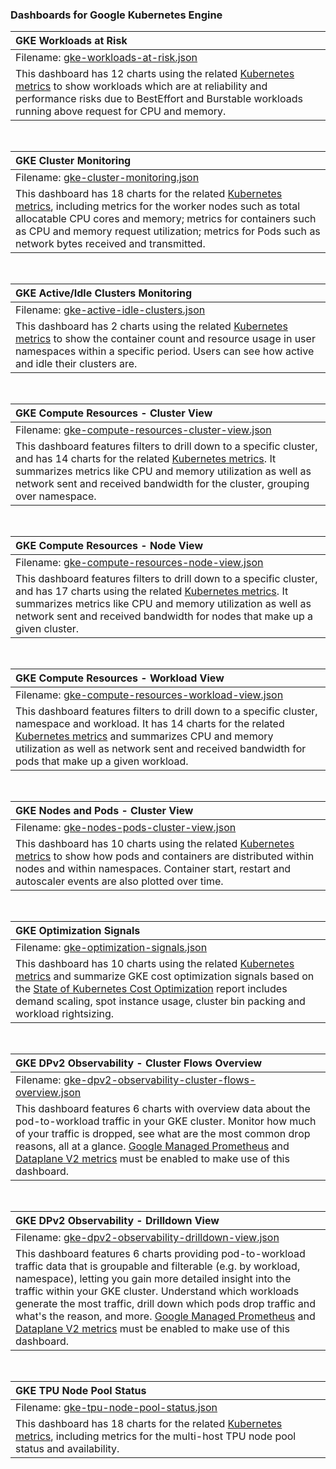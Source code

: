 ### Dashboards for Google Kubernetes Engine

|GKE Workloads at Risk|
|:---------------------|
|Filename: [gke-workloads-at-risk.json](gke-workloads-at-risk.json)|
|This dashboard has 12 charts using the related [Kubernetes metrics](https://cloud.google.com/monitoring/api/metrics_kubernetes) to show workloads which are at reliability and performance risks due to BestEffort and Burstable workloads running above request for CPU and memory.|

&nbsp;

|GKE Cluster Monitoring|
|:---------------------|
|Filename: [gke-cluster-monitoring.json](gke-cluster-monitoring.json)|
|This dashboard has 18 charts for the related [Kubernetes metrics](https://cloud.google.com/monitoring/api/metrics_kubernetes), including metrics for the worker nodes such as total allocatable CPU cores and memory; metrics for containers such as CPU and memory request utilization; metrics for Pods such as network bytes received and transmitted.|

&nbsp;

|GKE Active/Idle Clusters Monitoring|
|:---------------------|
|Filename: [gke-active-idle-clusters.json](gke-active-idle-clusters.json)|
|This dashboard has 2 charts using the related [Kubernetes metrics](https://cloud.google.com/monitoring/api/metrics_kubernetes) to show the container count and resource usage in user namespaces within a specific period. Users can see how active and idle their clusters are.|

&nbsp;

|GKE Compute Resources - Cluster View|
|:---------------------|
|Filename: [gke-compute-resources-cluster-view.json](gke-compute-resources-cluster-view.json)|
|This dashboard features filters to drill down to a specific cluster, and has 14 charts for the related [Kubernetes metrics](https://cloud.google.com/monitoring/api/metrics_kubernetes). It summarizes metrics like CPU and memory utilization as well as network sent and received bandwidth for the cluster, grouping over namespace.|

&nbsp;

|GKE Compute Resources - Node View|
|:---------------------|
|Filename: [gke-compute-resources-node-view.json](gke-compute-resources-node-view.json)|
|This dashboard features filters to drill down to a specific cluster, and has 17 charts using the related [Kubernetes metrics](https://cloud.google.com/monitoring/api/metrics_kubernetes). It summarizes metrics like CPU and memory utilization as well as network sent and received bandwidth for nodes that make up a given cluster.|

&nbsp;

|GKE Compute Resources - Workload View|
|:---------------------|
|Filename: [gke-compute-resources-workload-view.json](gke-compute-resources-workload-view.json)|
|This dashboard features filters to drill down to a specific cluster, namespace and workload. It has 14 charts for the related [Kubernetes metrics](https://cloud.google.com/monitoring/api/metrics_kubernetes) and summarizes CPU and memory utilization as well as network sent and received bandwidth for pods that make up a given workload.|

&nbsp;

|GKE Nodes and Pods - Cluster View|
|:---------------------|
|Filename: [gke-nodes-pods-cluster-view.json](gke-nodes-pods-cluster-view.json)|
|This dashboard has 10 charts using the related [Kubernetes metrics](https://cloud.google.com/monitoring/api/metrics_kubernetes) to show how pods and containers are distributed within nodes and within namespaces. Container start, restart and autoscaler events are also plotted over time.|

&nbsp;

|GKE Optimization Signals|
|:---------------------|
|Filename: [gke-optimization-signals.json](gke-optimization-signals.json)|
|This dashboard has 10 charts using the related [Kubernetes metrics](https://cloud.google.com/monitoring/api/metrics_kubernetes) and summarize GKE cost optimization signals based on the [State of Kubernetes Cost Optimization](https://cloud.google.com/blog/products/containers-kubernetes/new-report-state-of-kubernetes-cost-optimization) report includes demand scaling, spot instance usage, cluster bin packing and workload rightsizing.|

&nbsp;

|GKE DPv2 Observability - Cluster Flows Overview|
|:---------------------|
|Filename: [gke-dpv2-observability-cluster-flows-overview.json](gke-dpv2-observability-cluster-flows-overview.json)|
|This dashboard features 6 charts with overview data about the pod-to-workload traffic in your GKE cluster. Monitor how much of your traffic is dropped, see what are the most common drop reasons, all at a glance. [Google Managed Prometheus](https://cloud.google.com/managed-prometheus) and [Dataplane V2 metrics](https://cloud.google.com/kubernetes-engine/docs/how-to/configure-dpv2-observability) must be enabled to make use of this dashboard.|

&nbsp;

|GKE DPv2 Observability - Drilldown View|
|:---------------------|
|Filename: [gke-dpv2-observability-drilldown-view.json](gke-dpv2-observability-drilldown-view.json)|
|This dashboard features 6 charts providing pod-to-workload traffic data that is groupable and filterable (e.g. by workload, namespace), letting you gain more detailed insight into the traffic within your GKE cluster. Understand which workloads generate the most traffic, drill down which pods drop traffic and what's the reason, and more. [Google Managed Prometheus](https://cloud.google.com/managed-prometheus) and [Dataplane V2 metrics](https://cloud.google.com/kubernetes-engine/docs/how-to/configure-dpv2-observability) must be enabled to make use of this dashboard.|

&nbsp;

|GKE TPU Node Pool Status|
|:---------------------|
|Filename: [gke-tpu-node-pool-status.json](gke-tpu-node-pool-status.json)|
|This dashboard has 18 charts for the related [Kubernetes metrics](https://cloud.google.com/monitoring/api/metrics_kubernetes), including metrics for the multi-host TPU node pool status and availability.|


